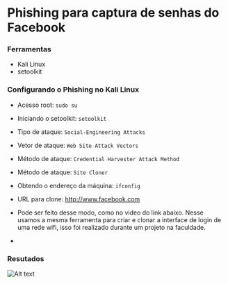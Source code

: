 # Phishing para captura de senhas do Facebook

### Ferramentas

- Kali Linux
- setoolkit

### Configurando o Phishing no Kali Linux

- Acesso root: ``` sudo su ```
- Iniciando o setoolkit: ``` setoolkit ```
- Tipo de ataque: ``` Social-Engineering Attacks ```
- Vetor de ataque: ``` Web Site Attack Vectors ```
- Método de ataque: ```Credential Harvester Attack Method ```
- Método de ataque: ``` Site Cloner ```
- Obtendo o endereço da máquina: ``` ifconfig ```
- URL para clone: http://www.facebook.com

- Pode ser feito desse modo, como no video do link abaixo. Nesse usamos a mesma ferramenta para criar e clonar a interface de login de uma rede wifi, isso foi realizado durante um projeto na faculdade.

-

### Resutados

![Alt text](./passwd.png "Optional title")
